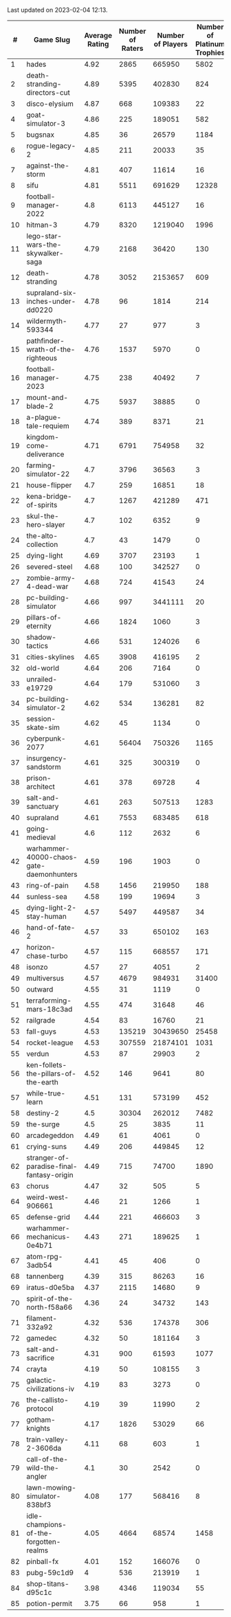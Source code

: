 Last updated on 2023-02-04 12:13.


|#|Game Slug|Average Rating|Number of Raters|Number of Players|Number of Platinum Trophies|Max Rarity (%)|
|---|---|---|---|---|---|---|
|1|hades|4.92|2865|665950|5802|89|
|2|death-stranding-directors-cut|4.89|5395|402830|824|91|
|3|disco-elysium|4.87|668|109383|22|28|
|4|goat-simulator-3|4.86|225|189051|582|92|
|5|bugsnax|4.85|36|26579|1184|97|
|6|rogue-legacy-2|4.85|211|20033|35|4|
|7|against-the-storm|4.81|407|11614|16|38|
|8|sifu|4.81|5511|691629|12328|97|
|9|football-manager-2022|4.8|6113|445127|16|49|
|10|hitman-3|4.79|8320|1219040|1996|47|
|11|lego-star-wars-the-skywalker-saga|4.79|2168|36420|130|97|
|12|death-stranding|4.78|3052|2153657|609|91|
|13|supraland-six-inches-under-dd0220|4.78|96|1814|214|99|
|14|wildermyth-593344|4.77|27|977|3|19|
|15|pathfinder-wrath-of-the-righteous|4.76|1537|5970|0|51|
|16|football-manager-2023|4.75|238|40492|7|79|
|17|mount-and-blade-2|4.75|5937|38885|0|28|
|18|a-plague-tale-requiem|4.74|389|8371|21|92|
|19|kingdom-come-deliverance|4.71|6791|754958|32|30|
|20|farming-simulator-22|4.7|3796|36563|3|77|
|21|house-flipper|4.7|259|16851|18|94|
|22|kena-bridge-of-spirits|4.7|1267|421289|471|94|
|23|skul-the-hero-slayer|4.7|102|6352|9|94|
|24|the-alto-collection|4.7|43|1479|0|33|
|25|dying-light|4.69|3707|23193|1|95|
|26|severed-steel|4.68|100|342527|0|18|
|27|zombie-army-4-dead-war|4.68|724|41543|24|67|
|28|pc-building-simulator|4.66|997|3441111|20|48|
|29|pillars-of-eternity|4.66|1824|1060|3|81|
|30|shadow-tactics|4.66|531|124026|6|6|
|31|cities-skylines|4.65|3908|416195|2|71|
|32|old-world|4.64|206|7164|0|82|
|33|unrailed-e19729|4.64|179|531060|3|10|
|34|pc-building-simulator-2|4.62|534|136281|82|75|
|35|session-skate-sim|4.62|45|1134|0|27|
|36|cyberpunk-2077|4.61|56404|750326|1165|65|
|37|insurgency-sandstorm|4.61|325|300319|0|5|
|38|prison-architect|4.61|378|69728|4|28|
|39|salt-and-sanctuary|4.61|263|507513|1283|83|
|40|supraland|4.61|7553|683485|618|99|
|41|going-medieval|4.6|112|2632|6|68|
|42|warhammer-40000-chaos-gate-daemonhunters|4.59|196|1903|0|8|
|43|ring-of-pain|4.58|1456|219950|188|96|
|44|sunless-sea|4.58|199|19694|3|36|
|45|dying-light-2-stay-human|4.57|5497|449587|34|7|
|46|hand-of-fate-2|4.57|33|650102|163|72|
|47|horizon-chase-turbo|4.57|115|668557|171|88|
|48|isonzo|4.57|27|4051|2|57|
|49|multiversus|4.57|4679|984931|31400|75|
|50|outward|4.55|31|1119|0|72|
|51|terraforming-mars-18c3ad|4.55|474|31648|46|44|
|52|railgrade|4.54|83|16760|21|98|
|53|fall-guys|4.53|135219|30439650|25458|2|
|54|rocket-league|4.53|307559|21874101|1031|78|
|55|verdun|4.53|87|29903|2|76|
|56|ken-follets-the-pillars-of-the-earth|4.52|146|9641|80|44|
|57|while-true-learn|4.51|131|573199|452|93|
|58|destiny-2|4.5|30304|262012|7482|94|
|59|the-surge|4.5|25|3835|11|94|
|60|arcadegeddon|4.49|61|4061|0|90|
|61|crying-suns|4.49|206|449845|12|66|
|62|stranger-of-paradise-final-fantasy-origin|4.49|715|74700|1890|98|
|63|chorus|4.47|32|505|5|86|
|64|weird-west-906661|4.46|21|1266|1|85|
|65|defense-grid|4.44|221|466603|3|80|
|66|warhammer-mechanicus-0e4b71|4.43|271|189625|1|25|
|67|atom-rpg-3adb54|4.41|45|406|0|99|
|68|tannenberg|4.39|315|86263|16|88|
|69|iratus-d0e5ba|4.37|2115|14680|9|85|
|70|spirit-of-the-north-f58a66|4.36|24|34732|143|65|
|71|filament-332a92|4.32|536|174378|306|93|
|72|gamedec|4.32|50|181164|3|27|
|73|salt-and-sacrifice|4.31|900|61593|1077|91|
|74|crayta|4.19|50|108155|3|23|
|75|galactic-civilizations-iv|4.19|83|3273|0|79|
|76|the-callisto-protocol|4.19|39|11990|2|6|
|77|gotham-knights|4.17|1826|53029|66|26|
|78|train-valley-2-3606da|4.11|68|603|1|89|
|79|call-of-the-wild-the-angler|4.1|30|2542|0|65|
|80|lawn-mowing-simulator-838bf3|4.08|177|568416|8|84|
|81|idle-champions-of-the-forgotten-realms|4.05|4664|68574|1458|3|
|82|pinball-fx|4.01|152|166076|0|85|
|83|pubg-59c1d9|4|536|213919|1|74|
|84|shop-titans-d95c1c|3.98|4346|119034|55|97|
|85|potion-permit|3.75|66|958|1|98|
